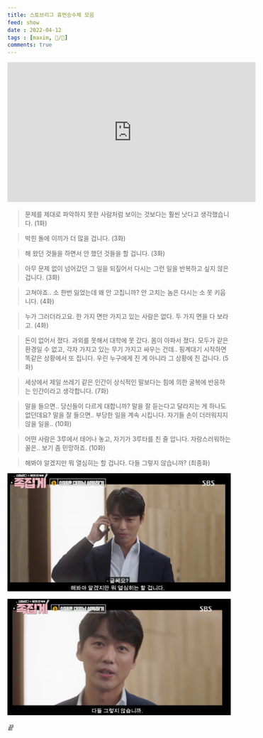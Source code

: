 ```yaml
---
title: 스토브리그 휴먼승수체 모음
feed: show
date : 2022-04-12
tags : [maxim, 📝️/🌲️]
comments: true
---
```


<iframe width="560" height="315" src="https://www.youtube.com/embed/V8963uVBrE8" title="YouTube video player" frameborder="0" allow="accelerometer; autoplay; clipboard-write; encrypted-media; gyroscope; picture-in-picture" allowfullscreen></iframe>

>문제를 제대로 파악하지 못한 사람처럼 보이는 것보다는 훨씬 낫다고 생각했습니다.
>(1화)
 
>박힌 돌에 이끼가 더 많을 겁니다.
>(3화)

>해 왔던 것들을 하면서 안 했던 것들을 할 겁니다.
>(3화)

>아무 문제 없이 넘어갔던 그 일을 되짚어서 다시는 그런 일을 반복하고 싶지 않은 겁니다.
>(3화)

>고쳐야죠.. 소 한번 잃었는데 왜 안 고칩니까? 안 고치는 놈은 다시는 소 못 키웁니다.
>(4화)

>누가 그러더라고요. 한 가지 면만 가지고 있는 사람은 없다. 두 가지 면을 다 보라고.
>(4화)

>돈이 없어서 졌다. 과외를 못해서 대학에 못 갔다. 몸이 아파서 졌다.
>모두가 같은 환경일 수 없고, 각자 가지고 있는 무기 가지고 싸우는 건데.. 핑계대기 시작하면 똑같은 상황에서 또 집니다.
>우린 누구에게 진 게 아니라 그 상황에 진 겁니다.
>(5화) 

>세상에서 제일 쓰레기 같은 인간이 상식적인 말보다는 힘에 의한 굴복에 반응하는 인간이라고 생각합니다.
>(7화)

>말을 들으면.. 당신들이 다르게 대합니까? 말을 잘 듣는다고 달라지는 게 하나도 없던데요?
>말을 잘 들으면.. 부당한 일을 계속 시킵니다. 자기들 손이 더러워지지 않을 일을..
>(10화)

>어떤 사람은 3루에서 태어나 놓고, 자기가 3루타를 친 줄 압니다.
>자랑스러워하는 꼴은.. 보기 좀 민망하죠.
>(10화)

>해봐야 알겠지만 뭐 열심히는 할 겁니다. 다들 그렇지 않습니까?
>(최종화)

![](/attachments/12320220412.png)

![](/attachments/45e620220412.png)


_끝_
